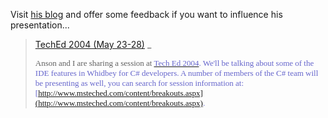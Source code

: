 Visit [his blog](http://blogs.msdn.com/joen/) and offer some feedback if you want to influence his presentation...

> [TechEd 2004 (May 23-28)](http://blogs.msdn.com/joen/archive/2004/03/22/94335.aspx)
> _
>
> <font face="Tahoma" size="2">Anson and I are sharing a session at [<font face="Tahoma" color="#6666cc" size="2">Tech Ed 2004](http://www.microsoft.com/seminar/teched2004/default.mspx)<font face="Tahoma" size="2">. We'll be talking about some of the IDE features in Whidbey for C# developers. A number of members of the C# team will be presenting as well, you can search for session information at: [<font face="Tahoma" color="#6666cc" size="2">http://www.msteched.com/content/breakouts.aspx](http://www.msteched.com/content/breakouts.aspx).
>
> </i>
>
> > </blockquote>
